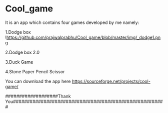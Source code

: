 # Cool_game
It is an app which contains four games developed by me namely:

1.Dodge box
!https://github.com/prajwalprabhu/Cool_game/blob/master/img/_dodge1.png


2.Dodge box 2.0

3.Duck Game

4.Stone Paper Pencil Scissor

You can download the app here https://sourceforge.net/projects/cool-game/ 

###################Thank You#######################################################
